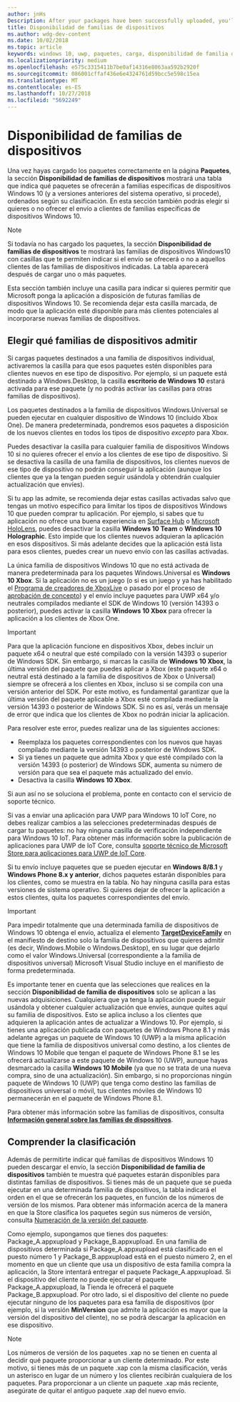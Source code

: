 ```yaml
---
author: jnHs
Description: After your packages have been successfully uploaded, you'll see a table that indicates which packages will be offered to specific Windows 10 device families (and earlier OS versions, if applicable), in ranked order.
title: Disponibilidad de familias de dispositivos
ms.author: wdg-dev-content
ms.date: 10/02/2018
ms.topic: article
keywords: windows 10, uwp, paquetes, carga, disponibilidad de familia de dispositivos
ms.localizationpriority: medium
ms.openlocfilehash: e575c3315411b7be0af14316e8063aa592b2920f
ms.sourcegitcommit: 086001cffaf436e6e4324761d59bcc5e598c15ea
ms.translationtype: MT
ms.contentlocale: es-ES
ms.lasthandoff: 10/27/2018
ms.locfileid: "5692249"
---
```

# <a name="device-family-availability"></a>Disponibilidad de familias de dispositivos

Una vez hayas cargado los paquetes correctamente en la página **Paquetes**, la sección **Disponibilidad de familias de dispositivos** mostrará una tabla que indica qué paquetes se ofrecerán a familias específicas de dispositivos Windows 10 (y a versiones anteriores del sistema operativo, si procede), ordenados según su clasificación. En esta sección también podrás elegir si quieres o no ofrecer el envío a clientes de familias específicas de dispositivos Windows 10.

> [!NOTE]
> Si todavía no has cargado los paquetes, la sección **Disponibilidad de familias de dispositivos** te mostrará las familias de dispositivos Windows10 con casillas que te permiten indicar si el envío se ofrecerá o no a aquellos clientes de las familias de dispositivos indicadas. La tabla aparecerá después de cargar uno o más paquetes.

Esta sección también incluye una casilla para indicar si quieres permitir que Microsoft ponga la aplicación a disposición de futuras familias de dispositivos Windows 10. Se recomienda dejar esta casilla marcada, de modo que la aplicación esté disponible para más clientes potenciales al incorporarse nuevas familias de dispositivos.


## <a name="choosing-which-device-families-to-support"></a>Elegir qué familias de dispositivos admitir

Si cargas paquetes destinados a una familia de dispositivos individual, activaremos la casilla para que esos paquetes estén disponibles para clientes nuevos en ese tipo de dispositivo. Por ejemplo, si un paquete está destinado a Windows.Desktop, la casilla **escritorio de Windows 10** estará activada para ese paquete (y no podrás activar las casillas para otras familias de dispositivos).

Los paquetes destinados a la familia de dispositivos Windows.Universal se pueden ejecutar en cualquier dispositivo de Windows 10 (incluido Xbox One). De manera predeterminada, pondremos esos paquetes a disposición de los nuevos clientes en todos los tipos de dispositivo *excepto* para Xbox.

Puedes desactivar la casilla para cualquier familia de dispositivos Windows 10 si no quieres ofrecer el envío a los clientes de ese tipo de dispositivo. Si se desactiva la casilla de una familia de dispositivos, los clientes nuevos de ese tipo de dispositivo no podrán conseguir la aplicación (aunque los clientes que ya la tengan pueden seguir usándola y obtendrán cualquier actualización que envíes).

Si tu app las admite, se recomienda dejar estas casillas activadas salvo que tengas un motivo específico para limitar los tipos de dispositivos Windows 10 que pueden comprar tu aplicación. Por ejemplo, si sabes que tu aplicación no ofrece una buena experiencia en [Surface Hub](https://developer.microsoft.com/windows/surfacehub) o [Microsoft HoloLens](https://developer.microsoft.com/windows/mixed-reality), puedes desactivar la casilla **Windows 10 Team** o **Windows 10 Holographic**. Esto impide que los clientes nuevos adquieran la aplicación en esos dispositivos. Si más adelante decides que la aplicación está lista para esos clientes, puedes crear un nuevo envío con las casillas activadas.

<span id="xbox" />

La única familia de dispositivos Windows 10 que no está activada de manera predeterminada para los paquetes Windows.Universal es **Windows 10 Xbox**. Si la aplicación no es un juego (o si es un juego y ya has habilitado el [Programa de creadores de XboxLive](../xbox-live/get-started-with-creators/get-started-with-xbox-live-creators.md) o pasado por el proceso de [aprobación de concepto](../gaming/concept-approval.md)) y el envío incluye paquetes para UWP x64 y/o neutrales compilados mediante el SDK de Windows 10 (versión 14393 o posterior), puedes activar la casilla **Windows 10 Xbox** para ofrecer la aplicación a los clientes de Xbox One.

> [!IMPORTANT]
> Para que la aplicación funcione en dispositivos Xbox, debes incluir un paquete x64 o neutral que esté compilado con la versión 14393 o superior de Windows SDK. Sin embargo, si marcas la casilla de **Windows 10 Xbox**, la última versión del paquete que puedes aplicar a Xbox (este paquete x64 o neutral está destinado a la familia de dispositivos de Xbox o Universal) siempre se ofrecerá a los clientes en Xbox, incluso si se compila con una versión anterior del SDK. Por este motivo, es fundamental garantizar que la última versión del paquete aplicable a Xbox esté compilada mediante la versión 14393 o posterior de Windows SDK. Si no es así, verás un mensaje de error que indica que los clientes de Xbox no podrán iniciar la aplicación. 
> 
> Para resolver este error, puedes realizar una de las siguientes acciones:
> - Reemplaza los paquetes correspondientes con los nuevos que hayas compilado mediante la versión 14393 o posterior de Windows SDK.
> - Si ya tienes un paquete que admita Xbox y que esté compilado con la versión 14393 (o posterior) de Windows SDK, aumenta su número de versión para que sea el paquete más actualizado del envío.
> - Desactiva la casilla **Windows 10 Xbox**.
>   
> Si aun así no se soluciona el problema, ponte en contacto con el servicio de soporte técnico.

Si vas a enviar una aplicación para UWP para Windows 10 IoT Core, no debes realizar cambios a las selecciones predeterminadas después de cargar tu paquetes: no hay ninguna casilla de verificación independiente para Windows 10 IoT. Para obtener más información sobre la publicación de aplicaciones para UWP de IoT Core, consulta [soporte técnico de Microsoft Store para aplicaciones para UWP de IoT Core](https://docs.microsoft.com/windows/iot-core/commercialize-your-device/installingandservicing).

Si tu envío incluye paquetes que se pueden ejecutar en **Windows 8/8.1** y **Windows Phone 8.x y anterior**, dichos paquetes estarán disponibles para los clientes, como se muestra en la tabla. No hay ninguna casilla para estas versiones de sistema operativo. Si quieres dejar de ofrecer la aplicación a estos clientes, quita los paquetes correspondientes del envío.

> [!IMPORTANT]
> Para impedir totalmente que una determinada familia de dispositivos de Windows 10 obtenga el envío, actualiza el elemento [**TargetDeviceFamily**](https://docs.microsoft.com/uwp/schemas/appxpackage/uapmanifestschema/element-targetdevicefamily) en el manifiesto de destino solo la familia de dispositivos que quieres admitir (es decir, Windows.Mobile o Windows.Desktop), en su lugar que dejarlo como el valor Windows.Universal (correspondiente a la familia de dispositivos universal) Microsoft Visual Studio incluye en el manifiesto de forma predeterminada.

Es importante tener en cuenta que las selecciones que realices en la sección **Disponibilidad de familia de dispositivos** solo se aplican a las nuevas adquisiciones. Cualquiera que ya tenga la aplicación puede seguir usándola y obtener cualquier actualización que envíes, aunque quites aquí su familia de dispositivos. Esto se aplica incluso a los clientes que adquieren la aplicación antes de actualizar a Windows 10. Por ejemplo, si tienes una aplicación publicada con paquetes de Windows Phone 8.1 y más adelante agregas un paquete de Windows 10 (UWP) a la misma aplicación que tiene la familia de dispositivos universal como destino, a los clientes de Windows 10 Mobile que tengan el paquete de Windows Phone 8.1 se les ofrecerá actualizarse a este paquete de Windows 10 (UWP), aunque hayas desmarcado la casilla **Windows 10 Mobile** (ya que no se trata de una nueva compra, sino de una actualización). Sin embargo, si no proporcionas ningún paquete de Windows 10 (UWP) que tenga como destino las familias de dispositivos universal o móvil, tus clientes móviles de Windows 10 permanecerán en el paquete de Windows Phone 8.1.

Para obtener más información sobre las familias de dispositivos, consulta [**Información general sobre las familias de dispositivos**](https://docs.microsoft.com/uwp/extension-sdks/device-families-overview).

## <a name="understanding-ranking"></a>Comprender la clasificación

Además de permitirte indicar qué familias de dispositivos Windows 10 pueden descargar el envío, la sección **Disponibilidad de familia de dispositivos** también te muestra qué paquetes estarán disponibles para distintas familias de dispositivos. Si tienes más de un paquete que se pueda ejecutar en una determinada familia de dispositivos, la tabla indicará el orden en el que se ofrecerán los paquetes, en función de los números de versión de los mismos. Para obtener más información acerca de la manera en que la Store clasifica los paquetes según sus números de versión, consulta [Numeración de la versión del paquete](package-version-numbering.md). 

Como ejemplo, supongamos que tienes dos paquetes: Package_A.appxupload y Package_B.appxupload. En una familia de dispositivos determinada si Package_A.appxupload está clasificado en el puesto número 1 y Package_B.appxupload está en el puesto número 2, en el momento en que un cliente que usa un dispositivo de esta familia compra la aplicación, la Store intentará entregar el paquete Package_A.appxupload. Si el dispositivo del cliente no puede ejecutar el paquete Package_A.appxupload, la Tienda le ofrecerá el paquete Package_B.appxupload. Por otro lado, si el dispositivo del cliente no puede ejecutar ninguno de los paquetes para esa familia de dispositivos (por ejemplo, si la versión **MinVersion** que admite la aplicación es mayor que la versión del dispositivo del cliente), no se podrá descargar la aplicación en ese dispositivo.

> [!NOTE]
> Los números de versión de los paquetes .xap no se tienen en cuenta al decidir qué paquete proporcionar a un cliente determinado. Por este motivo, si tienes más de un paquete .xap con la misma clasificación, verás un asterisco en lugar de un número y los clientes recibirán cualquiera de los paquetes. Para proporcionar a un cliente un paquete .xap más reciente, asegúrate de quitar el antiguo paquete .xap del nuevo envío.

